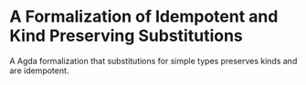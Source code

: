 A Formalization of Idempotent and Kind Preserving Substitutions
==============================================================

A Agda formalization that substitutions for simple types preserves kinds and are idempotent.